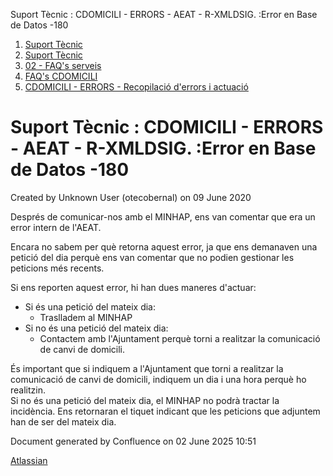 Suport Tècnic : CDOMICILI - ERRORS - AEAT - R-XMLDSIG. :Error en Base de Datos -180  

1.  [Suport Tècnic](index.md)
2.  [Suport Tècnic](13893782.md)
3.  [02 - FAQ's serveis](26313393.md)
4.  [FAQ's CDOMICILI](28705548.md)
5.  [CDOMICILI - ERRORS - Recopilació d'errors i actuació](36340023.md)

Suport Tècnic : CDOMICILI - ERRORS - AEAT - R-XMLDSIG. :Error en Base de Datos -180
===================================================================================

Created by Unknown User (otecobernal) on 09 June 2020

Després de comunicar-nos amb el MINHAP, ens van comentar que era un error intern de l'AEAT.

Encara no sabem per què retorna aquest error, ja que ens demanaven una petició del dia perquè ens van comentar que no podien gestionar les peticions més recents.

Si ens reporten aquest error, hi han dues maneres d'actuar:

*   Si és una petició del mateix dia:
    *   Traslladem al MINHAP
*   Si no és una petició del mateix dia:
    *   Contactem amb l'Ajuntament perquè torni a realitzar la comunicació de canvi de domicili.

És important que si indiquem a l'Ajuntament que torni a realitzar la comunicació de canvi de domicili, indiquem un dia i una hora perquè ho realitzin.  
Si no és una petició del mateix dia, el MINHAP no podrà tractar la incidència. Ens retornaran el tiquet indicant que les peticions que adjuntem han de ser del mateix dia.

Document generated by Confluence on 02 June 2025 10:51

[Atlassian](http://www.atlassian.com/)